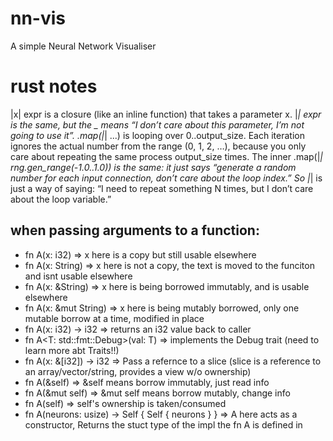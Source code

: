 # nn-vis
A simple Neural Network Visualiser
# rust notes
|x| expr is a closure (like an inline function) that takes a parameter x.
|_| expr is the same, but the _ means “I don’t care about this parameter, I’m not going to use it”.
.map(|_| ...) is looping over 0..output_size. Each iteration ignores the actual number from the range (0, 1, 2, …), because you only care about repeating the same process output_size times.
The inner .map(|_| rng.gen_range(-1.0..1.0)) is the same: it just says “generate a random number for each input connection, don’t care about the loop index.”
So |_| is just a way of saying: “I need to repeat something N times, but I don’t care about the loop variable.”

## when passing arguments to a function:
- fn A(x: i32) => x here is a copy but still usable elsewhere
- fn A(x: String) => x here is not a copy, the text is moved to the funciton and isnt usable elsewhere
- fn A(x: &String) => x here is being borrowed immutably, and is usable elsewhere
- fn A(x: &mut String) => x here is being mutably borrowed, only one mutable borrow at a time, modified in place
- fn A(x: i32) -> i32 => returns an i32 value back to caller
- fn A<T: std::fmt::Debug>(val: T) => implements the Debug trait (need to learn more abt Traits!!)
- fn A(x: &[i32]) -> i32 => Pass a refernce to a slice (slice is a reference to an array/vector/string, provides a view w/o ownership)
- fn A(&self) => &self means borrow immutably, just read info
- fn A(&mut self) => &mut self means borrow mutably, change info
- fn A(self) => self's ownership is taken/consumed
- fn A(neurons: usize) -> Self { Self { neurons } } => A here acts as a constructor, Returns the stuct type of the impl the fn A is defined in
